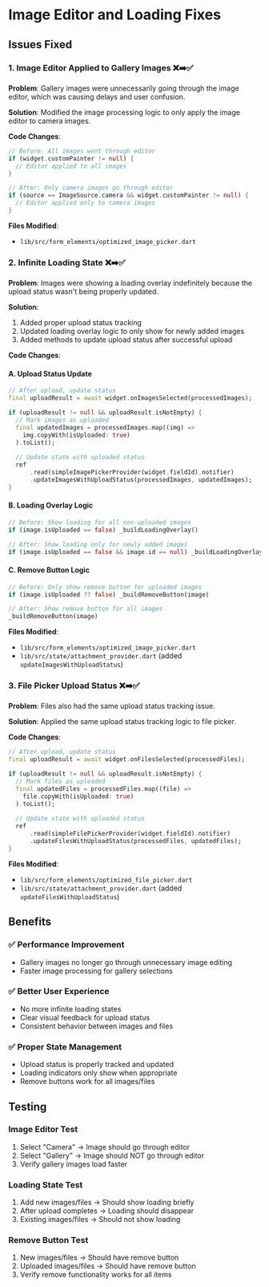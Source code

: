 # Image Editor and Loading Fixes

## Issues Fixed

### 1. **Image Editor Applied to Gallery Images** ❌➡️✅

**Problem**: Gallery images were unnecessarily going through the image editor, which was causing delays and user confusion.

**Solution**: Modified the image processing logic to only apply the image editor to camera images.

**Code Changes**:
```dart
// Before: All images went through editor
if (widget.customPainter != null) {
  // Editor applied to all images
}

// After: Only camera images go through editor
if (source == ImageSource.camera && widget.customPainter != null) {
  // Editor applied only to camera images
}
```

**Files Modified**:
- `lib/src/form_elements/optimized_image_picker.dart`

### 2. **Infinite Loading State** ❌➡️✅

**Problem**: Images were showing a loading overlay indefinitely because the upload status wasn't being properly updated.

**Solution**: 
1. Added proper upload status tracking
2. Updated loading overlay logic to only show for newly added images
3. Added methods to update upload status after successful upload

**Code Changes**:

#### A. Upload Status Update
```dart
// After upload, update status
final uploadResult = await widget.onImagesSelected(processedImages);

if (uploadResult != null && uploadResult.isNotEmpty) {
  // Mark images as uploaded
  final updatedImages = processedImages.map((img) => 
    img.copyWith(isUploaded: true)
  ).toList();
  
  // Update state with uploaded status
  ref
      .read(simpleImagePickerProvider(widget.fieldId).notifier)
      .updateImagesWithUploadStatus(processedImages, updatedImages);
}
```

#### B. Loading Overlay Logic
```dart
// Before: Show loading for all non-uploaded images
if (image.isUploaded == false) _buildLoadingOverlay()

// After: Show loading only for newly added images
if (image.isUploaded == false && image.id == null) _buildLoadingOverlay()
```

#### C. Remove Button Logic
```dart
// Before: Only show remove button for uploaded images
if (image.isUploaded ?? false) _buildRemoveButton(image)

// After: Show remove button for all images
_buildRemoveButton(image)
```

**Files Modified**:
- `lib/src/form_elements/optimized_image_picker.dart`
- `lib/src/state/attachment_provider.dart` (added `updateImagesWithUploadStatus`)

### 3. **File Picker Upload Status** ❌➡️✅

**Problem**: Files also had the same upload status tracking issue.

**Solution**: Applied the same upload status tracking logic to file picker.

**Code Changes**:
```dart
// After upload, update status
final uploadResult = await widget.onFilesSelected(processedFiles);

if (uploadResult != null && uploadResult.isNotEmpty) {
  // Mark files as uploaded
  final updatedFiles = processedFiles.map((file) => 
    file.copyWith(isUploaded: true)
  ).toList();
  
  // Update state with uploaded status
  ref
      .read(simpleFilePickerProvider(widget.fieldId).notifier)
      .updateFilesWithUploadStatus(processedFiles, updatedFiles);
}
```

**Files Modified**:
- `lib/src/form_elements/optimized_file_picker.dart`
- `lib/src/state/attachment_provider.dart` (added `updateFilesWithUploadStatus`)

## Benefits

### ✅ **Performance Improvement**
- Gallery images no longer go through unnecessary image editing
- Faster image processing for gallery selections

### ✅ **Better User Experience**
- No more infinite loading states
- Clear visual feedback for upload status
- Consistent behavior between images and files

### ✅ **Proper State Management**
- Upload status is properly tracked and updated
- Loading indicators only show when appropriate
- Remove buttons work for all images/files

## Testing

### **Image Editor Test**
1. Select "Camera" → Image should go through editor
2. Select "Gallery" → Image should NOT go through editor
3. Verify gallery images load faster

### **Loading State Test**
1. Add new images/files → Should show loading briefly
2. After upload completes → Loading should disappear
3. Existing images/files → Should not show loading

### **Remove Button Test**
1. New images/files → Should have remove button
2. Uploaded images/files → Should have remove button
3. Verify remove functionality works for all items 